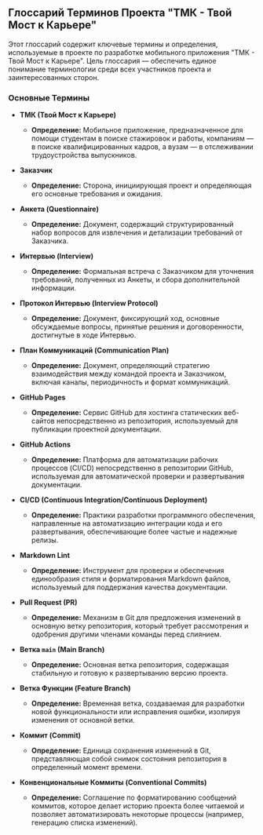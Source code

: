 ## Глоссарий Терминов Проекта "ТМК - Твой Мост к Карьере"

Этот глоссарий содержит ключевые термины и определения, используемые в проекте по разработке мобильного приложения "ТМК - Твой Мост к Карьере". Цель глоссария — обеспечить единое понимание терминологии среди всех участников проекта и заинтересованных сторон.

### Основные Термины

*   **ТМК (Твой Мост к Карьере)**
    *   **Определение:** Мобильное приложение, предназначенное для помощи студентам в поиске стажировок и работы, компаниям — в поиске квалифицированных кадров, а вузам — в отслеживании трудоустройства выпускников.

*   **Заказчик**
    *   **Определение:** Сторона, инициирующая проект и определяющая его основные требования и ожидания.

*   **Анкета (Questionnaire)**
    *   **Определение:** Документ, содержащий структурированный набор вопросов для извлечения и детализации требований от Заказчика.

*   **Интервью (Interview)**
    *   **Определение:** Формальная встреча с Заказчиком для уточнения требований, полученных из Анкеты, и сбора дополнительной информации.

*   **Протокол Интервью (Interview Protocol)**
    *   **Определение:** Документ, фиксирующий ход, основные обсуждаемые вопросы, принятые решения и договоренности, достигнутые в ходе Интервью.

*   **План Коммуникаций (Communication Plan)**
    *   **Определение:** Документ, определяющий стратегию взаимодействия между командой проекта и Заказчиком, включая каналы, периодичность и формат коммуникаций.

*   **GitHub Pages**
    *   **Определение:** Сервис GitHub для хостинга статических веб-сайтов непосредственно из репозитория, используемый для публикации проектной документации.

*   **GitHub Actions**
    *   **Определение:** Платформа для автоматизации рабочих процессов (CI/CD) непосредственно в репозитории GitHub, используемая для автоматической проверки и развертывания документации.

*   **CI/CD (Continuous Integration/Continuous Deployment)**
    *   **Определение:** Практики разработки программного обеспечения, направленные на автоматизацию интеграции кода и его развертывания, обеспечивающие более частые и надежные релизы.

*   **Markdown Lint**
    *   **Определение:** Инструмент для проверки и обеспечения единообразия стиля и форматирования Markdown файлов, используемый для поддержания качества документации.

*   **Pull Request (PR)**
    *   **Определение:** Механизм в Git для предложения изменений в основную ветку репозитория, который требует рассмотрения и одобрения другими членами команды перед слиянием.

*   **Ветка `main` (Main Branch)**
    *   **Определение:** Основная ветка репозитория, содержащая стабильную и готовую к развертыванию версию проекта.

*   **Ветка Функции (Feature Branch)**
    *   **Определение:** Временная ветка, создаваемая для разработки новой функциональности или исправления ошибки, изолируя изменения от основной ветки.

*   **Коммит (Commit)**
    *   **Определение:** Единица сохранения изменений в Git, представляющая собой снимок состояния репозитория в определенный момент времени.

*   **Конвенциональные Коммиты (Conventional Commits)**
    *   **Определение:** Соглашение по форматированию сообщений коммитов, которое делает историю проекта более читаемой и позволяет автоматизировать некоторые процессы (например, генерацию списка изменений).

